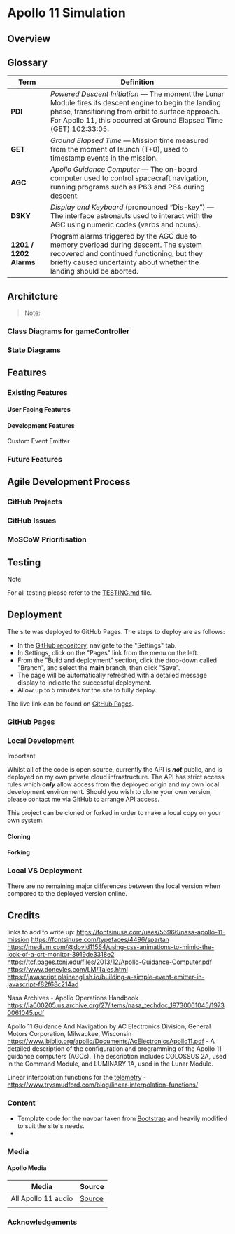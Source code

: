 # Apollo 11 Simulation

## Overview

## Glossary

| Term                   | Definition                                                                                                                                                                                                                         |
| ---------------------- | ---------------------------------------------------------------------------------------------------------------------------------------------------------------------------------------------------------------------------------- |
| **PDI**                | *Powered Descent Initiation* — The moment the Lunar Module fires its descent engine to begin the landing phase, transitioning from orbit to surface approach. For Apollo 11, this occurred at Ground Elapsed Time (GET) 102:33:05. |
| **GET**                | *Ground Elapsed Time* — Mission time measured from the moment of launch (T+0), used to timestamp events in the mission.                                                                                                            |
| **AGC**                | *Apollo Guidance Computer* — The on-board computer used to control spacecraft navigation, running programs such as P63 and P64 during descent.                                                                                     |
| **DSKY**               | *Display and Keyboard* (pronounced “Dis-key”) — The interface astronauts used to interact with the AGC using numeric codes (verbs and nouns).                                                                                      |
| **1201 / 1202 Alarms** | Program alarms triggered by the AGC due to memory overload during descent. The system recovered and continued functioning, but they briefly caused uncertainty about whether the landing should be aborted.                        |

## Architcture

> Note:

### Class Diagrams for gameController

### State Diagrams



## Features

### Existing Features

#### User Facing Features

#### Development Features

Custom Event Emitter




### Future Features

## Agile Development Process

### GitHub Projects

### GitHub Issues

### MoSCoW Prioritisation

## Testing
> [!NOTE]
> For all testing please refer to the [TESTING.md](TESTING.md) file.

## Deployment

The site was deployed to GitHub Pages. The steps to deploy are as follows:

- In the [GitHub repository](https://www.github.com/yenmangu/ci-milestone02-apollo-11), navigate to the "Settings" tab.
- In Settings, click on the "Pages" link from the menu on the left.
- From the "Build and deployment" section, click the drop-down called "Branch", and select the **main** branch, then click "Save".
- The page will be automatically refreshed with a detailed message display to indicate the successful deployment.
- Allow up to 5 minutes for the site to fully deploy.

The live link can be found on [GitHub Pages](https://yenmangu.github.io/ci-momentum).

### GitHub Pages

### Local Development

> [!IMPORTANT]
> Whilst all of the code is open source, currently the API is ***not*** public, and is deployed on my own private cloud infrastructure. The API has strict access rules which ***only*** allow access from the deployed origin and my own local development environment. Should you wish to clone your own version, please contact me via GitHub to arrange API access.

This project can be cloned or forked in order to make a local copy on your own system.

#### Cloning

#### Forking

### Local VS Deployment

There are no remaining major differences between the local version when compared to the deployed version online.

## Credits

links to add to write up:
https://fontsinuse.com/uses/56966/nasa-apollo-11-mission
https://fontsinuse.com/typefaces/4496/spartan
https://medium.com/@dovid11564/using-css-animations-to-mimic-the-look-of-a-crt-monitor-3919de3318e2
https://tcf.pages.tcnj.edu/files/2013/12/Apollo-Guidance-Computer.pdf
https://www.doneyles.com/LM/Tales.html
https://javascript.plainenglish.io/building-a-simple-event-emitter-in-javascript-f82f68c214ad

Nasa Archives - Apollo Operations Handbook
https://ia600205.us.archive.org/27/items/nasa_techdoc_19730061045/19730061045.pdf

Apollo 11 Guidance And Navigation
by AC Electronics Division, General Motors Corporation, Milwaukee, Wisconsin
https://www.ibiblio.org/apollo/Documents/AcElectronicsApollo11.pdf - A detailed description of the configuration and programming of the
Apollo 11 guidance computers (AGCs). The description includes COLOSSUS
2A, used in the Command Module, and LUMINARY 1A, used in the Lunar
Module.

Linear interpolation functions for the [telemetry]('./src/telemetry/telemetryController.js) - https://www.trysmudford.com/blog/linear-interpolation-functions/







### Content

- Template code for the navbar taken from [Bootstrap](https://getbootstrap.com/docs/5.3/components/navbar/#nav) and heavily modified to suit the site's needs.
-



### Media

#### Apollo Media

| Media               | Source     |
| ------------------- | ---------- |
| All Apollo 11 audio | [Source]() |
|                     |            |

### Acknowledgements

